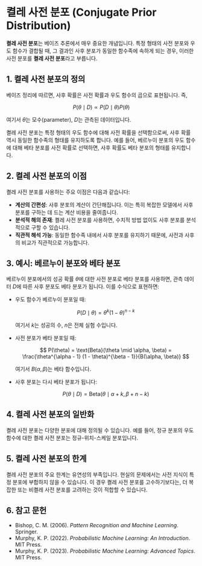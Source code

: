# 켤레 사전 분포 (Conjugate Prior Distribution)

**켤레 사전 분포**는 베이즈 추론에서 매우 중요한 개념입니다. 특정 형태의 사전 분포와 우도 함수가 결합될 때, 그 결과인 사후 분포가 동일한 함수족에 속하게 되는 경우, 이러한 사전 분포를 **켤레 사전 분포**라고 부릅니다.

## 1. 켤레 사전 분포의 정의

베이즈 정리에 따르면, 사후 확률은 사전 확률과 우도 함수의 곱으로 표현됩니다. 즉,

$$
P(\theta \mid D) \propto P(D \mid \theta) P(\theta)
$$

여기서 $\theta$는 모수(parameter), $D$는 관측된 데이터입니다. 

켤레 사전 분포는 특정 형태의 우도 함수에 대해 사전 확률을 선택함으로써, 사후 확률 역시 동일한 함수족의 형태를 유지하도록 합니다. 예를 들어, 베르누이 분포의 우도 함수에 대해 베타 분포를 사전 확률로 선택하면, 사후 확률도 베타 분포의 형태를 유지합니다. 

## 2. 켤레 사전 분포의 이점

켤레 사전 분포를 사용하는 주요 이점은 다음과 같습니다:

- **계산의 간편성**: 사후 분포의 계산이 간단해집니다. 이는 특히 복잡한 모델에서 사후 분포를 구하는 데 드는 계산 비용을 줄여줍니다.
- **분석적 해의 존재**: 켤레 사전 분포를 사용하면, 수치적 방법 없이도 사후 분포를 분석적으로 구할 수 있습니다.
- **직관적 해석 가능**: 동일한 함수족 내에서 사후 분포를 유지하기 때문에, 사전과 사후의 비교가 직관적으로 가능합니다.

## 3. 예시: 베르누이 분포와 베타 분포

베르누이 분포에서의 성공 확률 $\theta$에 대한 사전 분포로 베타 분포를 사용하면, 관측 데이터 $D$에 따른 사후 분포도 베타 분포가 됩니다. 이를 수식으로 표현하면:

- 우도 함수가 베르누이 분포일 때:
  
  $$
  P(D \mid \theta) = \theta^k (1 - \theta)^{n-k}
  $$

  여기서 $k$는 성공의 수, $n$은 전체 실험 수입니다.

- 사전 분포가 베타 분포일 때:

  $$
  P(\theta) = \text{Beta}(\theta \mid \alpha, \beta) = \frac{\theta^{\alpha - 1} (1 - \theta)^{\beta - 1}}{B(\alpha, \beta)}
  $$

  여기서 $B(\alpha, \beta)$는 베타 함수입니다.

- 사후 분포는 다시 베타 분포가 됩니다:

  $$
  P(\theta \mid D) = \text{Beta}(\theta \mid \alpha + k, \beta + n - k)
  $$

## 4. 켤레 사전 분포의 일반화

켤레 사전 분포는 다양한 분포에 대해 정의될 수 있습니다. 예를 들어, 정규 분포의 우도 함수에 대한 켤레 사전 분포는 정규-위치-스케일 분포입니다.

## 5. 켤레 사전 분포의 한계

켤레 사전 분포의 주요 한계는 유연성의 부족입니다. 현실의 문제에서는 사전 지식이 특정 분포에 부합하지 않을 수 있습니다. 이 경우 켤레 사전 분포를 고수하기보다는, 더 복잡한 또는 비켤레 사전 분포를 고려하는 것이 적합할 수 있습니다.

## 6. 참고 문헌

- Bishop, C. M. (2006). *Pattern Recognition and Machine Learning*. Springer.
- Murphy, K. P. (2022). *Probabilistic Machine Learning: An Introduction*. MIT Press.
- Murphy, K. P. (2023). *Probabilistic Machine Learning: Advanced Topics*. MIT Press.

